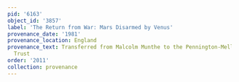 ```yaml
---
pid: '6163'
object_id: '3857'
label: 'The Return from War: Mars Disarmed by Venus'
provenance_date: '1981'
provenance_location: England
provenance_text: Transferred from Malcolm Munthe to the Pennington-Mellor Munthe Charity
  Trust
order: '2011'
collection: provenance
---
```

